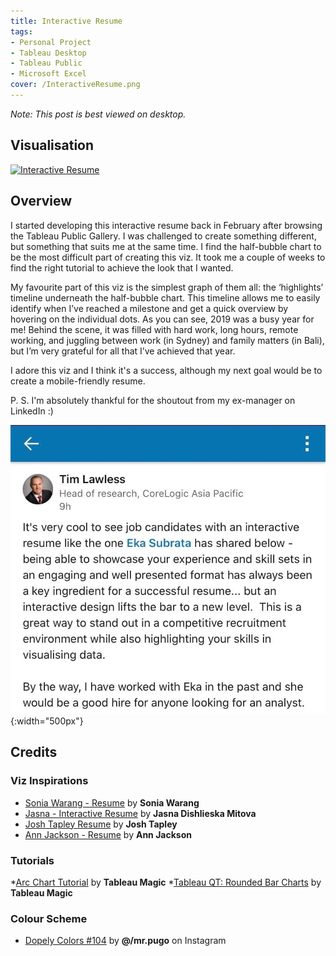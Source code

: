 ```yaml
---
title: Interactive Resume
tags: 
- Personal Project
- Tableau Desktop
- Tableau Public
- Microsoft Excel
cover: /InteractiveResume.png
---
```

*Note: This post is best viewed on desktop.*

## Visualisation
<div class='tableauPlaceholder' id='viz1635947575267' style='position: relative'><noscript><a href='https:&#47;&#47;idasbrt.github.io&#47;'>
    <img alt='Interactive Resume ' src='https:&#47;&#47;public.tableau.com&#47;static&#47;images&#47;Ek&#47;EkaSubrata-InteractiveResume&#47;InteractiveResume&#47;1_rss.png' style='border: none' />
</a>
</noscript>
<object class='tableauViz'  style='display:none;'>
    <param name='host_url' value='https%3A%2F%2Fpublic.tableau.com%2F' /> 
    <param name='embed_code_version' value='3' /> 
    <param name='site_root' value='' />
    <param name='name' value='EkaSubrata-InteractiveResume&#47;InteractiveResume' />
    <param name='tabs' value='no' />
    <param name='toolbar' value='no' />
    <param name='display_count' value='yes' />
    <param name='language' value='en-GB' />
    <param name="dataDetails" value="no" />
    <param name="alerts" value="no" />
    <param name="showShareOptions" value="false" />
    <param name="subscriptions" value="no" />
    
</object>
</div>                
<script type='text/javascript'>                    
var divElement = document.getElementById('viz1635947575267');                    
    var vizElement = divElement.getElementsByTagName('object')[0];                    
    vizElement.style.width='1016px';vizElement.style.height='1091px';                    
    var scriptElement = document.createElement('script');                    
    scriptElement.src = 'https://public.tableau.com/javascripts/api/viz_v1.js';                    
    vizElement.parentNode.insertBefore(scriptElement, vizElement);                
</script>

## Overview
I started developing this interactive resume back in February after browsing the Tableau Public Gallery. I was challenged to create something different, but something that suits me at the same time. I find the half-bubble chart to be the most difficult part of creating this viz. It took me a couple of weeks to find the right tutorial to achieve the look that I wanted.

My favourite part of this viz is the simplest graph of them all: the ‘highlights’ timeline underneath the half-bubble chart. This timeline allows me to easily identify when I’ve reached a milestone and get a quick overview by hovering on the individual dots. As you can see, 2019 was a busy year for me! Behind the scene, it was filled with hard work, long hours, remote working, and juggling between work (in Sydney) and family matters (in Bali), but I’m very grateful for all that I’ve achieved that year.

I adore this viz and I think it's a success, although my next goal would be to create a mobile-friendly resume.

P. S. I'm absolutely thankful for the shoutout from my ex-manager on LinkedIn :)

![image](/interactiveresume_comment.jpg){:width="500px"}

## Credits
### Viz Inspirations
* [Sonia Warang - Resume](https://public.tableau.com/app/profile/sonia.warang/viz/SoniaWarang-Resume/SoniaWarang-Resume) by **Sonia Warang**
* [Jasna - Interactive Resume](https://public.tableau.com/app/profile/jasna/viz/Jasna-Interactiveresume/RESUME) by **Jasna Dishlieska Mitova**
* [Josh Tapley Resume](https://public.tableau.com/app/profile/josh.tapley/viz/JoshTapleyResume/ResumeOverview) by **Josh Tapley**
* [Ann Jackson - Resume](https://public.tableau.com/app/profile/ann.jackson/viz/AnnJacksonResume/AnnJacksonResume) by **Ann Jackson**

### Tutorials
*[Arc Chart Tutorial](https://tableau.toanhoang.com/arc-chart-tutorial/) by **Tableau Magic**
*[Tableau QT: Rounded Bar Charts](https://tableau.toanhoang.com/tableau-qt-rounded-bar-charts/) by **Tableau Magic**

### Colour Scheme
* [Dopely Colors #104](https://www.instagram.com/p/BwZFQVxB4zM/) by **@/mr.pugo** on Instagram
